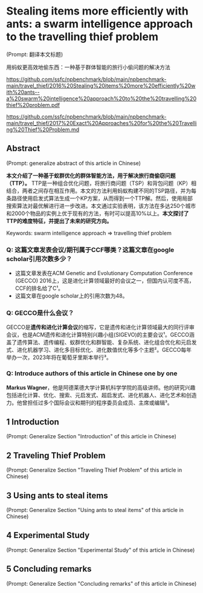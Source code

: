 # Stealing items more efficiently with ants: a swarm intelligence approach to the travelling thief problem

(Prompt: 翻译本文标题)

用蚂蚁更高效地偷东西：一种基于群体智能的旅行小偷问题的解决方法

https://github.com/ssfc/npbenchmark/blob/main/npbenchmark-main/travel_thief/2016%20Stealing%20items%20more%20efficiently%20with%20ants--a%20swarm%20intelligence%20approach%20to%20the%20travelling%20thief%20problem.pdf

https://github.com/ssfc/npbenchmark/blob/main/npbenchmark-main/travel_thief/2017%20Exact%20Approaches%20for%20the%20Travelling%20Thief%20Problem.md

## Abstract

(Prompt: generalize abstract of this article in Chinese)

**本文介绍了一种基于蚁群优化的群体智能方法，用于解决旅行商偷窃问题（TTP）。** TTP是一种组合优化问题，将旅行商问题（TSP）和背包问题（KP）相结合，两者之间存在相互作用。本文的方法利用蚂蚁构建不同的TSP路径，并为每条路径使用启发式算法生成一个KP方案，从而得到一个TTP解。然后，使用局部搜索算法对最优解进行进一步改进。本文通过实验表明，该方法在多达250个城市和2000个物品的实例上优于现有的方法，有时可以提高10%以上。**本文探讨了TTP的难度特征，并提出了未来的研究方向。**

Keywords: swarm intelligence approach => travelling thief problem

### Q: 这篇文章发表会议/期刊属于CCF哪类？这篇文章在google scholar引用次数多少？

- 这篇文章发表在ACM Genetic and Evolutionary Computation Conference (GECCO) 2016上，这是进化计算领域最好的会议之一，但国内认可度不高，CCF的排名给了C¹。
- 这篇文章在google scholar上的引用次数为48。

### Q: GECCO是什么会议？

GECCO是**遗传和进化计算会议**的缩写，它是遗传和进化计算领域最大的同行评审会议，也是ACM遗传和进化计算特别兴趣小组(SIGEVO)的主要会议¹。GECCO涵盖了遗传算法、遗传编程、蚁群优化和群智能、复杂系统、进化组合优化和元启发式、进化机器学习、进化多目标优化、进化数值优化等多个主题²。GECCO每年举办一次，2023年将在葡萄牙里斯本举行³。

### Q: Introduce authors of this article in Chinese one by one

**Markus Wagner**，他是阿德莱德大学计算机科学学院的高级讲师。他的研究兴趣包括进化计算、优化、搜索、元启发式、超启发式、进化机器人、进化艺术和创造力。他曾担任过多个国际会议和期刊的程序委员会成员、主席或编辑³。

## 1 Introduction

(Prompt: Generalize Section "Introduction" of this article in Chinese)

## 2 Traveling Thief Problem

(Prompt: Generalize Section "Traveling Thief Problem" of this article in Chinese)

## 3 Using ants to steal items

(Prompt: Generalize Section "Using ants to steal items" of this article in Chinese)

## 4 Experimental Study

(Prompt: Generalize Section "Experimental Study" of this article in Chinese)

## 5 Concluding remarks

(Prompt: Generalize Section "Concluding remarks" of this article in Chinese)